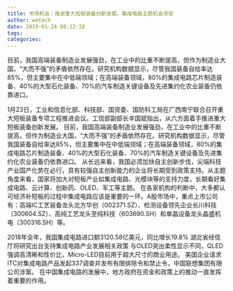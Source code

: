 ```yaml
---
title: 市场机会｜推进重大短板装备创新发展，集成电路主题机会浮现
author: wetech
date: 2019-01-24 08:12:18
tags: 
categories: 
---
```

目前，我国高端装备制造业发展强劲，在工业中的比重不断提高，但作为制造业大国，“大而不强”的矛盾依然存在。研究机构数据显示，尽管我国装备自给率达85%，但主要集中在中低端领域；在高端装备领域，80%的集成电路芯片制造装备、40%的大型石化装备、70%的汽车制造关键设备及先进集约化农业装备仍依靠进口。
<!-- more -->
1月23日，工业和信息化部、科技部、国资委、国防科工局在广西南宁联合召开重大短板装备专项工程推进会议。工信部副部长辛国斌指出，从六方面着手推进重大短板装备创新发展。
目前，我国高端装备制造业发展强劲，在工业中的比重不断提高，但作为制造业大国，“大而不强”的矛盾依然存在。研究机构数据显示，尽管我国装备自给率达85%，但主要集中在中低端领域；在高端装备领域，80%的集成电路芯片制造装备、40%的大型石化装备、70%的汽车制造关键设备及先进集约化农业装备仍依靠进口。
从长远来看，我国必须加快自主创新步伐，尖端科技产业国产化势在必行，具有较强自主创新能力的企业将长期受到政策支持。从主题角度来看，国家将加大对短板产业如集成电路、光模块等的支持力度，长期看好集成电路、云计算、创新药、OLED、军工等主题。
在各家机构的判断中，大多都认可经济补短板的过程中集成电路应该是重要的一环。A股市场中，重点上市公司有：高端IC工艺装备龙头北方华创（002371.SZ）、检测设备领先企业长川科技（300604.SZ）、高纯工艺龙头至纯科技（603690.SH）和单晶设备龙头晶盛机电（300316.SH）等。
 
 
2018年全年，我国集成电路进口额3120.58亿美元，同比增长19.8%
湖北省经信厅将研究出台支持集成电路产业发展相关政策
与OLED突出柔性显示不同，QLED强调高清晰和性价比，Micro-LED目前用于超大尺寸的商业用途。
美国企业请求ITC对集成电路产品发起337调查并发布有限排除令和禁止令，中国联想集团有限公司涉案。
在中国集成电路的发展中，地方政府在资金和政策上的推动一直发挥着重要的作用。
